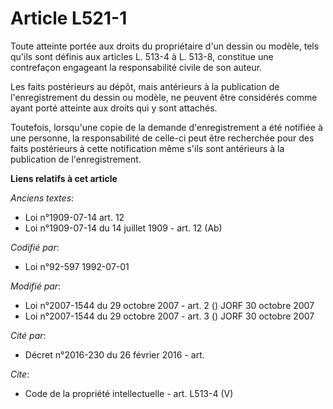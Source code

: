 # Article L521-1

Toute atteinte portée aux droits du propriétaire d'un dessin ou modèle, tels qu'ils sont définis aux articles L. 513-4 à L.
513-8, constitue une contrefaçon engageant la responsabilité civile de son auteur. 

Les faits postérieurs au dépôt, mais antérieurs à la publication de l'enregistrement du dessin ou modèle, ne peuvent être
considérés comme ayant porté atteinte aux droits qui y sont attachés. 

Toutefois, lorsqu'une copie de la demande d'enregistrement a été notifiée à une personne, la responsabilité de celle-ci peut
être recherchée pour des faits postérieurs à cette notification même s'ils sont antérieurs à la publication de
l'enregistrement.

**Liens relatifs à cet article**

_Anciens textes_:

  - Loi n°1909-07-14 art. 12
  - Loi n°1909-07-14 du 14 juillet 1909 - art. 12 (Ab)

_Codifié par_:

  - Loi n°92-597 1992-07-01

_Modifié par_:

  - Loi n°2007-1544 du 29 octobre 2007 - art. 2 () JORF 30 octobre 2007
  - Loi n°2007-1544 du 29 octobre 2007 - art. 3 () JORF 30 octobre 2007

_Cité par_:

  - Décret n°2016-230 du 26 février 2016 - art.

_Cite_:

  - Code de la propriété intellectuelle - art. L513-4 (V)
